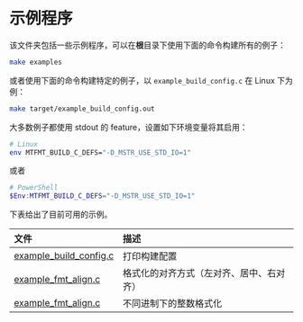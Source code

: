 示例程序
========

该文件夹包括一些示例程序，可以在**根**目录下使用下面的命令构建所有的例子：

```bash
make examples
```

或者使用下面的命令构建特定的例子，以  `example_build_config.c` 在 Linux 下为例：

```bash
make target/example_build_config.out
```

大多数例子都使用 stdout 的 feature，设置如下环境变量将其启用：

```bash
# Linux
env MTFMT_BUILD_C_DEFS="-D_MSTR_USE_STD_IO=1"
```

或者

```powershell
# PowerShell
$Env:MTFMT_BUILD_C_DEFS="-D_MSTR_USE_STD_IO=1"
```

下表给出了目前可用的示例。

| 文件                                                                                                  | 描述                                     |
| :---------------------------------------------------------------------------------------------------- | :--------------------------------------- |
| [example_build_config.c](https://github.com/MtFmT-Lib/mtfmt/blob/master/examples/example_build_config.c) | 打印构建配置                             |
| [example_fmt_align.c](https://github.com/MtFmT-Lib/mtfmt/blob/master/examples/example_fmt_align.c)       | 格式化的对齐方式（左对齐、居中、右对齐） |
| [example_fmt_align.c](https://github.com/MtFmT-Lib/mtfmt/blob/master/examples/example_fmt_align.c)       | 不同进制下的整数格式化                   |
